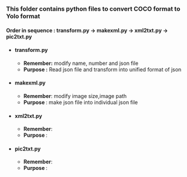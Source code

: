 <h3>This folder contains python files to convert COCO format to Yolo format</h3>

<h4>Order in sequence : transform.py -> makexml.py -> xml2txt.py -> pic2txt.py </h4>
<ul>
<li><h4>transform.py</h4></li>
<ul>
  <li><b>Remember:</b> modify name, number and json file</li>
  <li><b>Purpose :</b> Read json file and transform into unified format of json</li>
</ul>
<li><h4>makexml.py</h4></li>
<ul>
  <li><b>Remember</b>: modify image size,image path</li>
  <li><b>Purpose </b>: make json file into individual json file</li>
</ul>
<li><h4>xml2txt.py</h4></li>
<ul>
  <li><b>Remember</b>: </li>
  <li><b>Purpose </b>: </li>
</ul>
<li><h4>pic2txt.py</h4></li>
<ul>
  <li><b>Remember</b>: </li>
  <li><b>Purpose </b>: </li>
</ul>
